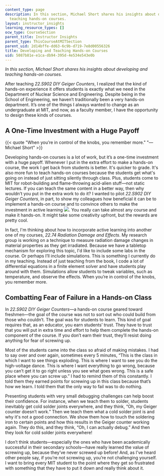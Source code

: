 ```yaml
---
content_type: page
description: In this section, Michael Short shares his insights about developing and
  teaching hands-on courses.
layout: instructor_insights
learning_resource_types: []
ocw_type: CourseSection
parent_title: Instructor Insights
parent_type: ThisCourseAtMITSection
parent_uid: 2d14bffe-dd63-6c9b-d719-7e8d00556326
title: Developing and Teaching Hands-on Courses
uid: 5087b81e-e1ca-db94-395d-4e534e543e0b
---
```


_In this section, Michael Short shares his insights about developing and teaching hands-on courses._

After teaching _22.S902 DIY Geiger Counters_, I realized that the kind of hands-on experience it offers students is exactly what we need in the Department of Nuclear Science and Engineering. Despite being in the School of Engineering, we haven’t traditionally been a very hands-on department. It’s one of the things I always wanted to change as an undergraduate at MIT, and now, as a faculty member, I have the opportunity to design these kinds of courses.

A One-Time Investment with a Huge Payoff
----------------------------------------

{{< quote "When you’re in control of the knobs, you remember more." "—Michael Short" >}}

Developing hands-on courses is a lot of work, but it’s a one-time investment with a huge payoff. Whenever I put in the extra effort to make a hands-on course, the work I get back from students is better. It's quicker to grade. It's also more fun to teach hands-on courses because the students get what's going on instead of just sitting silently through class. Plus, students come to MIT for robot-building and flame-throwing acid-alien stuff—not static lectures. If you can teach the same content in a better way, then why wouldn’t you put in the extra work to do it? I wanted to pilot _22.S902 DIY Geiger Counters_, in part, to show my colleagues how beneficial it can be to implement a hands-on course and to convince others to make the investment in active learning ![](/images/educator/icon-question-active.png). You really can take almost any course and make it hands-on. It might take some creativity upfront, but the rewards are pretty cool.

In fact, I'm thinking about how to incorporate active learning into another one of my courses, _22.74 Radiation Damage and Effects_. My research group is working on a technique to measure radiation damage changes in material properties as they get irradiated. Because we have a tabletop mechanism for exploring this topic, I'd like to include some labs in the course. Or perhaps I’ll include simulations. This is something I currently do in my teaching. Instead of just teaching from the book, I code a lot of differential equations in a finite element solver and have students play around with them. Simulations allow students to tweak variables, such as temperature, and observe the effects. When you’re in control of the knobs, you remember more.

Combatting Fear of Failure in a Hands-on Class
----------------------------------------------

In _22.S902 DIY Geiger Counters_—a hands-on course geared toward freshmen—the goal of the course was not to sort out who could build from those who couldn’t. The goal was for students to learn. This kind of goal requires that, as an educator, you earn students’ trust. They have to trust that you will put in extra time and effort to help them complete the hands-on component of the course. If you don’t earn their trust, they’ll resist doing anything for fear of screwing up.

Most of the students came into the class so afraid of making mistakes. I had to say over and over again, sometimes every 5 minutes, “This is the class in which I want to see things exploding. This is where I want to see you do the high-voltage dance. This is where I want everything to go wrong, because you can’t get it to go right unless you see what goes wrong. This is a safe place where you can screw up.” I had to remind them of this constantly. I told them they earned points for screwing up in this class because that’s how we learn. I told them that the only way to fail was to do nothing.

Presenting students with very small debugging challenges can help boost their confidence. For instance, when we teach them to solder, students inevitably get cold solder joints everywhere, and they think, “Oh, my Geiger counter doesn’t work.” Then we teach them what a cold solder joint is and why it's not a good connection. We show them how to touch the soldering iron to certain points and how this results in the Geiger counter working again. They do this, and they think, “Oh, I can actually debug.” And then they look for cold solder joints everywhere!

I don’t think students—especially the ones who have been academically successful in their secondary schools—have really learned the value of screwing up, because they’ve never screwed up before! And, as I’ve heard other people say, if you’re not screwing up, you’re not challenging yourself. I want to bring every MIT student to the point where they get so frustrated with something that they have to put it down and really think about it.